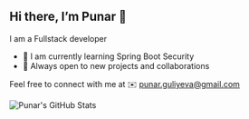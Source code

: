 **Hi there, I’m Punar 👋**
---

I am a Fullstack developer  

* 🌱 I am currently learning Spring Boot Security  
* 🤝 Always open to new projects and collaborations  

Feel free to connect with me at ✉️ punar.guliyeva@gmail.com



![Punar's GitHub Stats](https://github-readme-stats.vercel.app/api?username=punar-guliyeva&show_icons=true&hide_border=true&count_private=true&include_all_commits=true)

